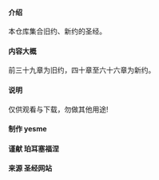 
#### 介绍
本仓库集合旧约、新约的圣经。
#### 内容大概
前三十九章为旧约，四十章至六十六章为新约。


#### 说明
仅供观看与下载，勿做其他用途!

#### 制作 yesme

#### 谨献 珀耳塞福涅

#### 来源 圣经网站